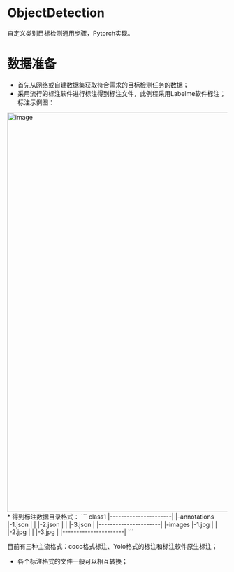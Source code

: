 # ObjectDetection
自定义类别目标检测通用步骤，Pytorch实现。

# 数据准备
* 首先从网络或自建数据集获取符合需求的目标检测任务的数据；
* 采用流行的标注软件进行标注得到标注文件，此例程采用Labelme软件标注；
标注示例图：
 <img width="913" alt="image" src="https://github.com/user-wu/ObjectDetection/assets/67259115/92f05aed-477e-4d4a-9aa4-2ce486532bc7">
* 得到标注数据目录格式：
```
class1 |----------------------|
       |-annotations |-1.json | 
       |             |-2.json |
       |             |-3.json |
       |----------------------|
       |-images      |-1.jpg  | 
       |             |-2.jpg  |
       |             |-3.jpg  |
       |----------------------|
```

 目前有三种主流格式：coco格式标注、Yolo格式的标注和标注软件原生标注；
* 各个标注格式的文件一般可以相互转换；
